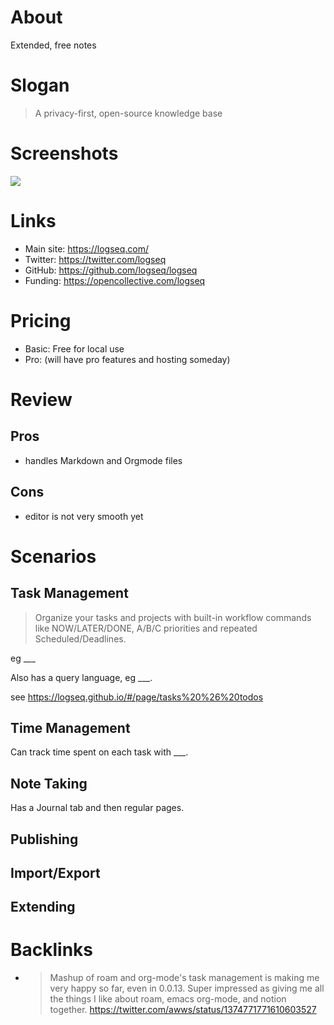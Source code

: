 # About

Extended, free notes

# Slogan

> A privacy-first, open-source knowledge base

# Screenshots

<!-- (upload somewhere and reference here) -->

![](https://logseq.github.io/screenshots/1.png)

# Links

- Main site: https://logseq.com/
- Twitter: https://twitter.com/logseq
- GitHub: https://github.com/logseq/logseq
- Funding: https://opencollective.com/logseq

# Pricing

- Basic: Free for local use
- Pro: (will have pro features and hosting someday)

# Review

## Pros

- handles Markdown and Orgmode files

## Cons

- editor is not very smooth yet

# Scenarios

## Task Management

> Organize your tasks and projects with built-in workflow commands like NOW/LATER/DONE, A/B/C priorities and repeated Scheduled/Deadlines.

eg ___

Also has a query language, eg ___.

see https://logseq.github.io/#/page/tasks%20%26%20todos

## Time Management

Can track time spent on each task with ___.

## Note Taking

Has a Journal tab and then regular pages. 


## Publishing

## Import/Export

## Extending

# Backlinks

<!-- (list of links to short youtube tutorials, blog posts, etc) -->
<!-- (also quotes and testimonials, eg twitter mini reviews) -->

- > Mashup of roam and org-mode's task management is making me very happy so far, even in 0.0.13. Super impressed as giving me all the things I like about roam, emacs org-mode, and notion together. https://twitter.com/awws/status/1374771771610603527

